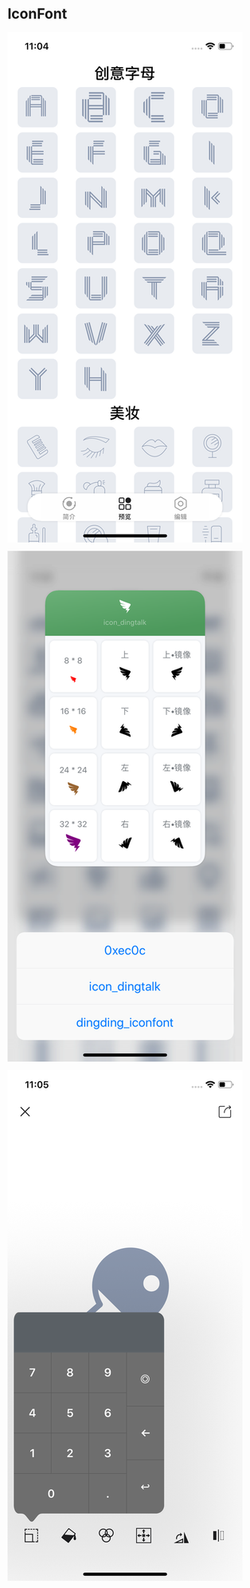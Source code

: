 # IconFont

![](https://github.com/YQqiang/IconFont/blob/master/ScreenShot/Simulator%20Screen%20Shot%20-%20iPhone%20X%20-%202019-04-18%20at%2023.04.59.png)

![](https://github.com/YQqiang/IconFont/blob/master/ScreenShot/Simulator%20Screen%20Shot%20-%20iPhone%20X%20-%202019-04-18%20at%2023.05.20.png)

![](https://github.com/YQqiang/IconFont/blob/master/ScreenShot/Simulator%20Screen%20Shot%20-%20iPhone%20X%20-%202019-04-18%20at%2023.05.38.png)